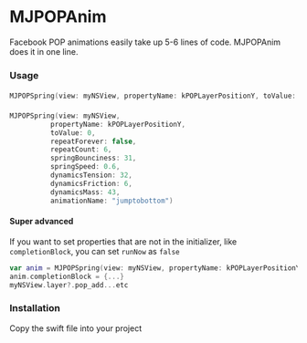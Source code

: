 # MJPOPAnim
Facebook POP animations easily take up 5-6 lines of code. MJPOPAnim does it in one line.

### Usage
####
```swift
MJPOPSpring(view: myNSView, propertyName: kPOPLayerPositionY, toValue: 0)
```
####
```swift
MJPOPSpring(view: myNSView, 
          propertyName: kPOPLayerPositionY, 
          toValue: 0, 
          repeatForever: false, 
          repeatCount: 6, 
          springBounciness: 31, 
          springSpeed: 0.6, 
          dynamicsTension: 32, 
          dynamicsFriction: 6, 
          dynamicsMass: 43, 
          animationName: "jumptobottom")
```

#### Super advanced
If you want to set properties that are not in the initializer, like `completionBlock`, you can set `runNow`  as `false` 

```swift
var anim = MJPOPSpring(view: myNSView, propertyName: kPOPLayerPositionY, toValue: 0, runNow:false)
anim.completionBlock = {...}
myNSView.layer?.pop_add...etc
```

### Installation
Copy the swift file into your project
